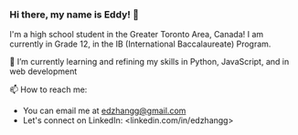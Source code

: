### Hi there, my name is Eddy! 👋
I'm a high school student in the Greater Toronto Area, Canada! I am currently in Grade 12, in the IB (International Baccalaureate) Program. 

🌱 I’m currently learning and refining my skills in Python, JavaScript, and in web development

📫 How to reach me: 
- You can email me at edzhangg@gmail.com
- Let's connect on LinkedIn: <linkedin.com/in/edzhangg>
<!--
**edzhangg/edzhangg** is a ✨ _special_ ✨ repository because its `README.md` (this file) appears on your GitHub profile.

Here are some ideas to get you started:

- 🔭 I’m currently working on ...
- 🌱 I’m currently learning ...
- 👯 I’m looking to collaborate on ...
- 🤔 I’m looking for help with ...
- 💬 Ask me about ...
- 📫 How to reach me: ...
- 😄 Pronouns: ...
- ⚡ Fun fact: ...
-->
